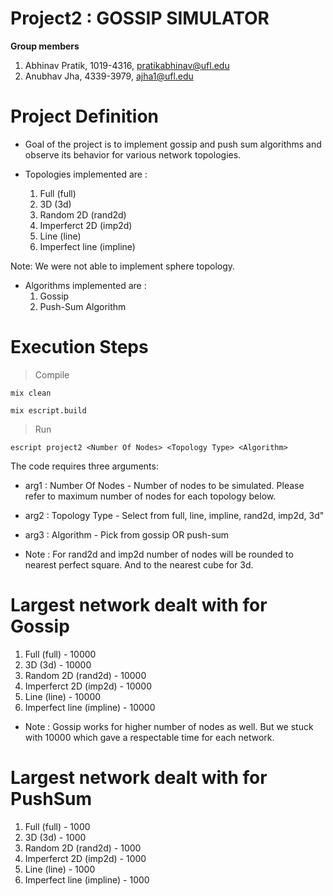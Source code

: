 # Project2 : GOSSIP SIMULATOR

**Group members**

1. Abhinav Pratik, 1019-4316, pratikabhinav@ufl.edu
2. Anubhav Jha, 4339-3979, ajha1@ufl.edu

# Project Definition

- Goal of the project is to implement gossip and push sum algorithms and observe its behavior for various network topologies.

- Topologies implemented are : 
  1. Full (full)
  2. 3D (3d)
  3. Random 2D (rand2d)
  4. Imperferct 2D (imp2d)
  5. Line (line)
  6. Imperfect line (impline)

Note: We were not able to implement sphere topology.

- Algorithms implemented are :
  1. Gossip
  2. Push-Sum Algorithm

# Execution Steps

> Compile

```
mix clean
```

```
mix escript.build
```
 
> Run

``` 
escript project2 <Number Of Nodes> <Topology Type> <Algorithm>
```

The code requires three arguments: 

* arg1 : Number Of Nodes - Number of nodes to be simulated. Please refer to maximum number of nodes for each topology below.

* arg2 : Topology Type - Select from full, line, impline, rand2d, imp2d, 3d"
* arg3 : Algorithm - Pick from gossip OR push-sum

- Note : For rand2d and imp2d number of nodes will be rounded to nearest perfect square. And to the nearest cube for 3d.


# Largest network dealt with for Gossip

  1. Full (full) - 10000
  2. 3D (3d) - 10000
  3. Random 2D (rand2d) - 10000
  4. Imperferct 2D (imp2d) - 10000
  5. Line (line) - 10000
  6. Imperfect line (impline) - 10000
- Note : Gossip works for higher number of nodes as well. But we stuck with 10000 which gave a respectable time for each network.

# Largest network dealt with for PushSum

  1. Full (full) - 1000
  2. 3D (3d) - 1000
  3. Random 2D (rand2d) - 1000
  4. Imperferct 2D (imp2d) - 1000
  5. Line (line) - 1000
  6. Imperfect line (impline) - 1000



